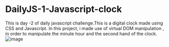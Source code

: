 # DailyJS-1-Javascript-clock
This is day -2 of daily javascript challenge.This is a digital clock made using CSS and Javascript. In this project, i made use of virtual DOM manipulation , in order to manipulate the minute hour and the second hand of the clock.
![image](https://github.com/anup1445/DailyJS-1-Javascript-clock/assets/107672109/e4de515c-3043-4c93-bd8e-f8ca30be73db)
